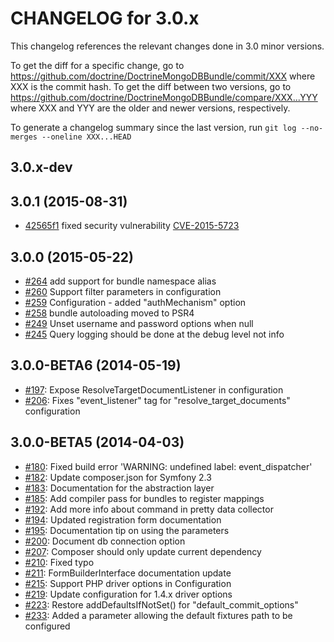 CHANGELOG for 3.0.x
===================

This changelog references the relevant changes done in 3.0 minor versions.

To get the diff for a specific change, go to
https://github.com/doctrine/DoctrineMongoDBBundle/commit/XXX
where XXX is the commit hash. To get the diff between two versions, go to
https://github.com/doctrine/DoctrineMongoDBBundle/compare/XXX...YYY
where XXX and YYY are the older and newer versions, respectively.

To generate a changelog summary since the last version, run
`git log --no-merges --oneline XXX...HEAD`

3.0.x-dev
---------

3.0.1 (2015-08-31)
------------------

* [42565f1](https://github.com/doctrine/DoctrineMongoDBBundle/commit/42565f1511d0cae687319e0479b9628aa963589c) fixed security vulnerability [CVE-2015-5723](http://www.cve.mitre.org/cgi-bin/cvename.cgi?name=CVE-2015-5723)

3.0.0 (2015-05-22)
------------------

* [#264](https://github.com/doctrine/DoctrineMongoDBBundle/pull/264) add support for bundle namespace alias
* [#260](https://github.com/doctrine/DoctrineMongoDBBundle/pull/260) Support filter parameters in configuration
* [#259](https://github.com/doctrine/DoctrineMongoDBBundle/pull/259) Configuration - added "authMechanism" option
* [#258](https://github.com/doctrine/DoctrineMongoDBBundle/pull/258) bundle autoloading moved to PSR4
* [#249](https://github.com/doctrine/DoctrineMongoDBBundle/pull/249) Unset username and password options when null
* [#245](https://github.com/doctrine/DoctrineMongoDBBundle/pull/245) Query logging should be done at the debug level not info

3.0.0-BETA6 (2014-05-19)
------------------------

 * [#197](https://github.com/doctrine/DoctrineMongoDBBundle/pull/197): Expose ResolveTargetDocumentListener in configuration
 * [#206](https://github.com/doctrine/DoctrineMongoDBBundle/pull/206): Fixes "event_listener" tag for "resolve_target_documents" configuration

3.0.0-BETA5 (2014-04-03)
------------------------

 * [#180](https://github.com/doctrine/DoctrineMongoDBBundle/pull/180): Fixed build error 'WARNING: undefined label: event_dispatcher'
 * [#182](https://github.com/doctrine/DoctrineMongoDBBundle/pull/182): Update composer.json for Symfony 2.3
 * [#183](https://github.com/doctrine/DoctrineMongoDBBundle/pull/183): Documentation for the abstraction layer
 * [#185](https://github.com/doctrine/DoctrineMongoDBBundle/pull/185): Add compiler pass for bundles to register mappings
 * [#192](https://github.com/doctrine/DoctrineMongoDBBundle/pull/192): Add more info about command in pretty data collector
 * [#194](https://github.com/doctrine/DoctrineMongoDBBundle/pull/194): Updated registration form documentation
 * [#195](https://github.com/doctrine/DoctrineMongoDBBundle/pull/195): Documentation tip on using the parameters
 * [#200](https://github.com/doctrine/DoctrineMongoDBBundle/pull/200): Document db connection option
 * [#207](https://github.com/doctrine/DoctrineMongoDBBundle/pull/207): Composer should only update current dependency
 * [#210](https://github.com/doctrine/DoctrineMongoDBBundle/pull/210): Fixed typo
 * [#211](https://github.com/doctrine/DoctrineMongoDBBundle/pull/211): FormBuilderInterface documentation update
 * [#215](https://github.com/doctrine/DoctrineMongoDBBundle/pull/215): Support PHP driver options in Configuration
 * [#219](https://github.com/doctrine/DoctrineMongoDBBundle/pull/219): Update configuration for 1.4.x driver options
 * [#223](https://github.com/doctrine/DoctrineMongoDBBundle/pull/223): Restore addDefaultsIfNotSet() for "default_commit_options"
 * [#233](https://github.com/doctrine/DoctrineMongoDBBundle/pull/233): Added a parameter allowing the default fixtures path to be configured
